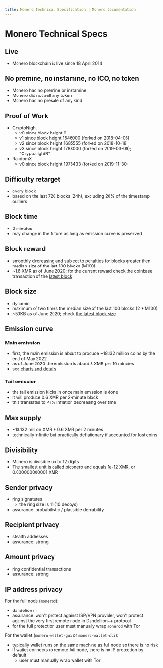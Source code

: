 ```yaml
---
title: Monero Technical Specification | Monero Documentation
---
```

# Monero Technical Specs

## Live

* Monero blockchain is live since 18 April 2014

## No premine, no instamine, no ICO, no token

* Monero had no premine or instamine
* Monero did not sell any token
* Monero had no presale of any kind

## Proof of Work

* CryptoNight
    * v0 since block height 0
    * v1 since block height 1546000 (forked on 2018-04-06)
    * v2 since block height 1685555 (forked on 2018-10-18)
    * v3 since block height 1788000 (forked on 2019-03-09); "CryptonightR"
* RandomX
    * v0 since block height 1978433 (forked on 2019-11-30)

## Difficulty retarget

* every block
* based on the last 720 blocks (24h), excluding 20% of the timestamp outliers

## Block time

* 2 minutes
* may change in the future as long as emission curve is preserved

## Block reward

* smoothly decreasing and subject to penalties for blocks greater then median size of the last 100 blocks (M100)
* ~1.6 XMR as of June 2020; for the current reward check the coinbase transaction of the [latest block](https://xmrchain.net/)

## Block size

* dynamic
* maximum of two times the median size of the last 100 blocks (2 * M100)
* ~50KB as of June 2020; check [the latest block size](https://bitinfocharts.com/comparison/monero-size.html#3m)

## Emission curve

### Main emission

* first, the main emission is about to produce ~18.132 million coins by the end of May 2022
* as of June 2020 the emission is about 8 XMR per 10 minutes
* see [charts and details](https://www.reddit.com/r/Monero/comments/512kwh/useful_for_learning_about_monero_coin_emission/)

### Tail emission

* the tail emission kicks in once main emission is done
* it will produce 0.6 XMR per 2-minute block
* this translates to <1% inflation decreasing over time

## Max supply

* ~18.132 million XMR + 0.6 XMR per 2 minutes
* technically infinite but practically deflationary if accounted for lost coins

## Divisibility

* Monero is divisible up to 12 digits
* The smallest unit is called piconero and equals 1e-12 XMR, or 0.000000000001 XMR

## Sender privacy

* ring signatures
    * the ring size is 11 (10 decoys)
* assurance: probabilistic / plausible deniability

## Recipient privacy

* stealth addresses
* assurance: strong

## Amount privacy

* ring confidential transactions
* assurance: strong

## IP address privacy

For the full node (`monerod`):

* dandelion++
* assurance: won't protect against ISP/VPN provider, won't protect against the very first remote node in Dandellion++ protocol
* for the full protection user must manually wrap `monerod` with Tor

For the wallet (`monero-wallet-gui` or `monero-wallet-cli`):

* typically wallet runs on the same machine as full node so there is no risk
* if wallet connects to remote full node, there is no IP protection by default
    * user must manually wrap wallet with Tor
